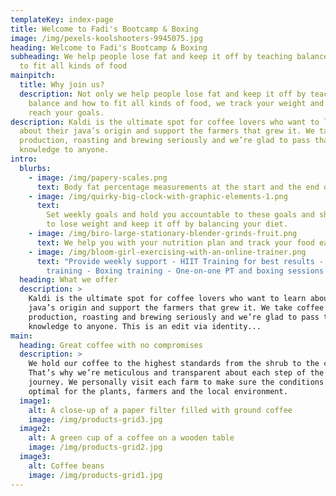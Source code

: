 ```yaml
---
templateKey: index-page
title: Welcome to Fadi's Bootcamp & Boxing
image: /img/pexels-koolshooters-9945075.jpg
heading: Welcome to Fadi's Bootcamp & Boxing
subheading: We help people lose fat and keep it off by teaching balance and how
  to fit all kinds of food
mainpitch:
  title: Why join us?
  description: Not only we help people lose fat and keep it off by teaching
    balance and how to fit all kinds of food, we track your weight and help you
    reach your goals.
description: Kaldi is the ultimate spot for coffee lovers who want to learn
  about their java’s origin and support the farmers that grew it. We take coffee
  production, roasting and brewing seriously and we’re glad to pass that
  knowledge to anyone.
intro:
  blurbs:
    - image: /img/papery-scales.png
      text: Body fat percentage measurements at the start and the end of the program
    - image: /img/quirky-big-clock-with-graphic-elements-1.png
      text:
        Set weekly goals and hold you accountable to these goals and show you how
        to lose weight and keep it off by balancing your diet.
    - image: /img/biro-large-stationary-blender-grinds-fruit.png
      text: We help you with your nutrition plan and track your food each week
    - image: /img/bloom-girl-exercising-with-an-online-trainer.png
      text: "Provide weekly support - HIIT Training for best results - Circuit
        training - Boxing training - One-on-one PT and boxing sessions "
  heading: What we offer
  description: >
    Kaldi is the ultimate spot for coffee lovers who want to learn about their
    java’s origin and support the farmers that grew it. We take coffee
    production, roasting and brewing seriously and we’re glad to pass that
    knowledge to anyone. This is an edit via identity...
main:
  heading: Great coffee with no compromises
  description: >
    We hold our coffee to the highest standards from the shrub to the cup.
    That’s why we’re meticulous and transparent about each step of the coffee’s
    journey. We personally visit each farm to make sure the conditions are
    optimal for the plants, farmers and the local environment.
  image1:
    alt: A close-up of a paper filter filled with ground coffee
    image: /img/products-grid3.jpg
  image2:
    alt: A green cup of a coffee on a wooden table
    image: /img/products-grid2.jpg
  image3:
    alt: Coffee beans
    image: /img/products-grid1.jpg
---
```

